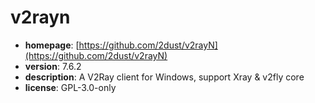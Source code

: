 # v2rayn

- **homepage**: [https://github.com/2dust/v2rayN](https://github.com/2dust/v2rayN)
- **version**: 7.6.2
- **description**: A V2Ray client for Windows, support Xray & v2fly core
- **license**: GPL-3.0-only

